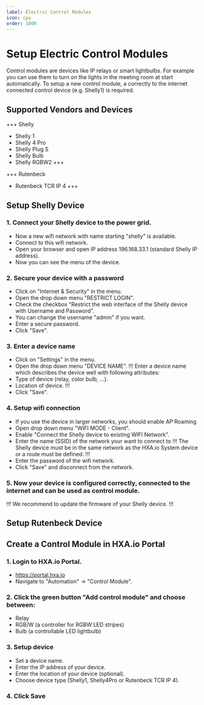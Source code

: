 ```yaml
---
label: Electric Control Modules
icon: cpu
order: 1000
---
```

# Setup Electric Control Modules

Control modules are devices like IP relays or smart lightbulbs. For example you can use them to turn on the lights in the meeting room at start automatically.
To setup a new control module, a correctly to the internet connected control device (e.g. Shelly1) is required.

## Supported Vendors and Devices

+++ Shelly
 - Shelly 1
 - Shelly 4 Pro
 - Shelly Plug S
 - Shelly Bulb
 - Shelly RGBW2
+++


+++ Rutenbeck
 - Rutenbeck TCR IP 4
+++

## Setup Shelly Device

### 1. Connect your Shelly device to the power grid.
 - Now a new wifi network with name starting "shelly" is available.
 - Connect to this wifi network.
 - Open your browser and open IP address 196.168.33.1 (standard Shelly IP address).
 - Now you can see the menu of the device.
### 2. Secure your device with a password
 - Click on "Internet & Security" in the menu.
 - Open the drop down menu "RESTRICT LOGIN".
 - Check the checkbox "Restrict the web interface of the Shelly device with Username and Password".
 - You can change the username "admin" if you want.
 - Enter a secure password.
 - Click "Save".
### 3. Enter a device name
 - Click on "Settings" in the menu.
 - Open the drop down menu "DEVICE NAME".
 !!!
 Enter a device name which describes the device well with following attributes:
 - Type of device (relay, color bulb, ...).
 - Location of device.
 !!!
 - Click "Save".
### 4. Setup wifi connection
 - If you use the device in larger networks, you should enable AP Roaming
 - Open drop down menu "WIFI MODE - Client".
 - Enable "Connect the Shelly device to existing WIFI Network".
 - Enter the name (SSID) of the network your want to connect to
!!!
 The Shelly device must be in the same network as the HXA.io System device or a route must be defined.
!!!
 - Enter the password of the wifi network.
 - Click "Save" and disconnect from the network.
### 5. Now your device is configured correctly, connected to the internet and can be used as control module.
!!!
We recommend to update the firmware of your Shelly device.
!!!


## Setup Rutenbeck Device


## Create a Control Module in HXA.io Portal

### 1. Login to HXA.io Portal.
- https://portal.hxa.io
- Navigate to "Automation" -> "Control Module".
### 2. Click the green button "Add control module" and choose between:
- Relay
- RGB/W (a controller for RGBW LED stripes)
- Bulb (a controllable LED lightbulb)
### 3. Setup device
- Set a device name.
- Enter the IP address of your device.
- Enter the location of your device (optional).
- Choose device type (Shelly1, Shelly4Pro or Rutenbeck TCR IP 4).
### 4. Click Save